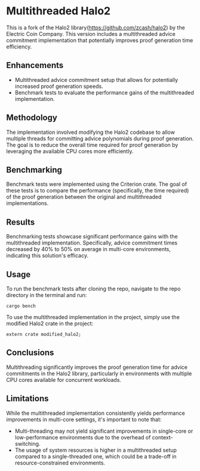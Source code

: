 # Multithreaded Halo2
This is a fork of the Halo2 library(https://github.com/zcash/halo2) by the Electric Coin Company.
This version includes a multithreaded advice commitment implementation that potentially improves proof generation time efficiency.

## Enhancements
- Multithreaded advice commitment setup that allows for potentially increased proof generation speeds.
- Benchmark tests to evaluate the performance gains of the multithreaded implementation.

## Methodology
The implementation involved modifying the Halo2 codebase to allow multiple threads for committing advice polynomials during proof generation.
The goal is to reduce the overall time required for proof generation by leveraging the available CPU cores more efficiently.

## Benchmarking
Benchmark tests were implemented using the Criterion crate. The goal of these tests is to compare the performance (specifically, the time required) of the proof generation between the original and multithreaded implementations.

## Results
Benchmarking tests showcase significant performance gains with the multithreaded implementation. Specifically, advice commitment times decreased by 40% to 50% on average in multi-core environments, indicating this solution's efficacy.

## Usage
To run the benchmark tests after cloning the repo, navigate to the repo directory in the terminal and run:

```
cargo bench
```

To use the multithreaded implementation in the project, simply use the modified Halo2 crate in the project:

```
extern crate modified_halo2;
```

## Conclusions
Multithreading significantly improves the proof generation time for advice commitments in the Halo2 library, particularly in environments with multiple CPU cores available for concurrent workloads.

## Limitations
While the multithreaded implementation consistently yields performance improvements in multi-core settings, it's important to note that:
- Multi-threading may not yield significant improvements in single-core or low-performance environments due to the overhead of context-switching.
- The usage of system resources is higher in a multithreaded setup compared to a single-threaded one, which could be a trade-off in resource-constrained environments.